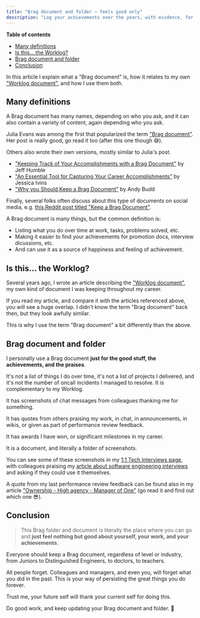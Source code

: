```yaml
---
title: "Brag document and folder — feels good only"
description: "Log your achievements over the years, with evidence, for feel good moments in the future."
---
```


**Table of contents**

- [Many definitions](#many-definitions)
- [Is this... the Worklog?](#is-this-the-worklog)
- [Brag document and folder](#brag-document-and-folder)
- [Conclusion](#conclusion)

In this article I explain what a "Brag document" is, how it relates to my own ["Worklog document"](https://www.lambrospetrou.com/articles/the-worklog-format-1/), and how I use them both.

## Many definitions

A Brag document has many names, depending on who you ask, and it can also contain a variety of content, again depending who you ask.

Julia Evans was among the first that popularized the term ["Brag document"](https://jvns.ca/blog/brag-documents/). Her post is really good, go read it too (after this one though 😅).

Others also wrote their own versions, mostly similar to Julia's post.
- ["Keeping Track of Your Accomplishments with a Brag Document"](https://www.thefountaininstitute.com/blog/brag-documents) by Jeff Humble
- ["An Essential Tool for Capturing Your Career Accomplishments"](https://alistapart.com/article/the-career-management-document/) by Jessica Ivins
- ["Why you Should Keep a Brag Document"](https://andybudd.com/archives/2022/12/why-you-should-keep-a-brag-document) by Andy Budd

Finally, several folks often discuss about this type of documents on social media, e.g. [this Reddit post titled "Keep a Brag Document"](https://www.reddit.com/r/ExperiencedDevs/comments/h972k3/keep_a_brag_document/).

A Brag document is many things, but the common definition is:
- Listing what you do over time at work, tasks, problems solved, etc.
- Making it easier to find your achievements for promotion docs, interview dicussions, etc.
- And can use it as a source of happiness and feeling of achievement.

## Is this... the Worklog?

Several years ago, I wrote an article describing the ["Worklog document"](https://www.lambrospetrou.com/articles/the-worklog-format-1/), my own kind of document I was keeping throughout my career.

If you read my article, and compare it with the articles referenced above, you will see a huge overlap.
I didn't know the term "Brag document" back then, but they look awfully similar.

This is why I use the term "Brag document" a bit differently than the above.

## Brag document and folder

I personally use a Brag document **just for the good stuff, the achievements, and the praises**.

It's not a list of things I do over time, it's not a list of projects I delivered, and it's not the number of oncall incidents I managed to resolve.
It is complementary to my Worklog.

It has screenshots of chat messages from colleagues thanking me for something.

It has quotes from others praising my work, in chat, in announcements, in wikis, or given as part of performance review feedback.

It has awards I have won, or significant milestones in my career.

It is a document, and literally a folder of screenshots.

You can see some of these screenshots in my [1:1 Tech Interviews page](https://www.lambrospetrou.com/tech-interviews/), with colleagues praising my [article about software engineering interviews](https://www.lambrospetrou.com/articles/big-tech-software-interviews/) and asking if they could use it themselves.

A quote from my last performance review feedback can be found also in my article ["Ownership - High agency - Manager of One"](https://www.lambrospetrou.com/articles/ownership/) (go read it and find out which one 😎).

## Conclusion

> This Brag folder and document is literally the place where you can go and **just feel nothing but good about yourself, your work, and your achievements**.

Everyone should keep a Brag document, regardless of level or industry, from Juniors to Distinguished Engineers, to doctors, to teachers.

All people forget. Colleagues and managers, and even you, will forget what you did in the past.
This is your way of persisting the great things you do forever.

Trust me, your future self will thank your current self for doing this.

Do good work, and keep updating your Brag document and folder. 🥳
